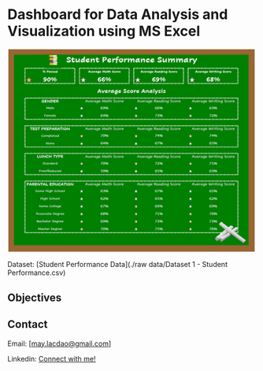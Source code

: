 # Dashboard for Data Analysis and Visualization using MS Excel

![alt text](images/studentperformancedash.png)

Dataset: [Student Performance Data](./raw data/Dataset 1 - Student Performance.csv)

## Objectives

## Contact

Email: [may.lacdao@gmail.com]

Linkedin: [Connect with me!](https://www.linkedin.com/in/maylacdao/)
